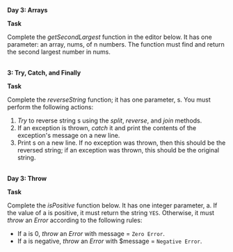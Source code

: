 **Day 3: Arrays**<br>

**Task**<br>

Complete the *getSecondLargest* function in the editor below. It has one parameter: an array, nums, of n numbers. The function must find and return the second largest number in nums.

<br>**3: Try, Catch, and Finally** <br>

**Task**<br>

Complete the *reverseString* function; it has one parameter, s. You must perform the following actions:

1. *Try* to reverse string s using the *split*, *reverse*, and *join* methods.	
2. If an exception is thrown, *catch* it and print the contents of the exception's message on a new line. 
3. Print s on a new line. If no exception was thrown, then this should be the reversed string; if an exception was thrown, this should be the original string.

<br>**Day 3: Throw** <br>

**Task**<br>

Complete the *isPositive* function below. It has one integer parameter, a. If the value of a is positive, it must return the string `YES`. Otherwise, it must *throw* an *Error* according to the following rules:

- If a is 0, *throw* an *Error* with message =  `Zero Error`.
- If a is negative, *throw* an *Error* with $message =  `Negative Error`.
